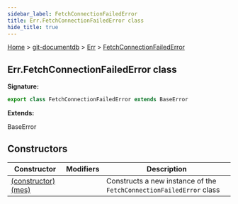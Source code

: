 ```yaml
---
sidebar_label: FetchConnectionFailedError
title: Err.FetchConnectionFailedError class
hide_title: true
---
```


[Home](./index.md) &gt; [git-documentdb](./git-documentdb.md) &gt; [Err](./git-documentdb.err.md) &gt; [FetchConnectionFailedError](./git-documentdb.err.fetchconnectionfailederror.md)

## Err.FetchConnectionFailedError class


<b>Signature:</b>

```typescript
export class FetchConnectionFailedError extends BaseError 
```
<b>Extends:</b>

BaseError

## Constructors

|  Constructor | Modifiers | Description |
|  --- | --- | --- |
|  [(constructor)(mes)](./git-documentdb.err.fetchconnectionfailederror._constructor_.md) |  | Constructs a new instance of the <code>FetchConnectionFailedError</code> class |

